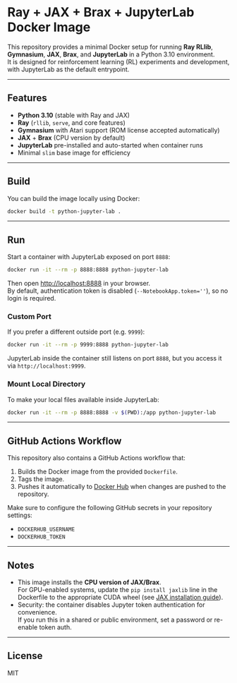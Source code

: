 # Ray + JAX + Brax + JupyterLab Docker Image

This repository provides a minimal Docker setup for running **Ray RLlib**, **Gymnasium**, **JAX**, **Brax**, and **JupyterLab** in a Python 3.10 environment.  
It is designed for reinforcement learning (RL) experiments and development, with JupyterLab as the default entrypoint.

---

## Features

- **Python 3.10** (stable with Ray and JAX)
- **Ray** (`rllib`, `serve`, and core features)
- **Gymnasium** with Atari support (ROM license accepted automatically)
- **JAX** + **Brax** (CPU version by default)
- **JupyterLab** pre-installed and auto-started when container runs
- Minimal `slim` base image for efficiency

---

## Build

You can build the image locally using Docker:

```bash
docker build -t python-jupyter-lab .
```

---

## Run

Start a container with JupyterLab exposed on port `8888`:

```bash
docker run -it --rm -p 8888:8888 python-jupyter-lab
```

Then open [http://localhost:8888](http://localhost:8888) in your browser.  
By default, authentication token is disabled (`--NotebookApp.token=''`), so no login is required.

### Custom Port

If you prefer a different outside port (e.g. `9999`):

```bash
docker run -it --rm -p 9999:8888 python-jupyter-lab
```

JupyterLab inside the container still listens on port `8888`, but you access it via `http://localhost:9999`.

### Mount Local Directory

To make your local files available inside JupyterLab:

```bash
docker run -it --rm -p 8888:8888 -v $(PWD):/app python-jupyter-lab
```

---

## GitHub Actions Workflow

This repository also contains a GitHub Actions workflow that:

1. Builds the Docker image from the provided `Dockerfile`.
2. Tags the image.
3. Pushes it automatically to [Docker Hub](https://hub.docker.com/) when changes are pushed to the repository.

Make sure to configure the following GitHub secrets in your repository settings:

- `DOCKERHUB_USERNAME`
- `DOCKERHUB_TOKEN`

---

## Notes

- This image installs the **CPU version of JAX/Brax**.  
  For GPU-enabled systems, update the `pip install jaxlib` line in the Dockerfile to the appropriate CUDA wheel (see [JAX installation guide](https://jax.readthedocs.io/en/latest/installation.html)).
- Security: the container disables Jupyter token authentication for convenience.  
  If you run this in a shared or public environment, set a password or re-enable token auth.

---

## License

MIT
